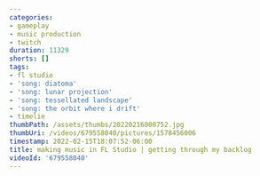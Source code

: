 ```yaml
---
categories:
- gameplay
- music production
- twitch
duration: 11329
shorts: []
tags:
- fl studio
- 'song: diatoma'
- 'song: lunar projection'
- 'song: tessellated landscape'
- 'song: the orbit where i drift'
- timelie
thumbPath: /assets/thumbs/20220216000752.jpg
thumbUri: /videos/679558040/pictures/1578456006
timestamp: 2022-02-15T18:07:52-06:00
title: making music in FL Studio | getting through my backlog
videoId: '679558040'
---
```

